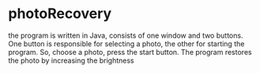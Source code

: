 # photoRecovery
the program is written in Java, consists of one window and two buttons. One button is responsible for selecting a photo, the other for starting the program. So, choose a photo, press the start button. The program restores the photo by increasing the brightness
